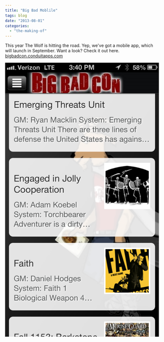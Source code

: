 ```yaml
---
title: "Big Bad Moblile"
tags: blog
date: "2013-08-01"
categories: 
  - "the-making-of"
---
```


This year The Wolf is hitting the road. Yep, we've got a mobile app, which will launch in September. Want a look? Check it out here. [bigbadcon.conduitapps.com](http://bigbadcon.conduitapps.com/)

[![BigBadMobile](images/BigBadMobile.png)](http://www.bigbadcon.com/wp-content/uploads/2013/08/BigBadMobile.png)
